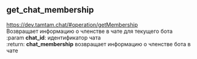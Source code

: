 ## get_chat_membership
https://dev.tamtam.chat/#operation/getMembership  
Возвращает информацию о членстве в чате для текущего бота  
:param **chat_id**: идентификатор чата  
:return: **chat_membership** возвращает информацию о членстве бота в чате